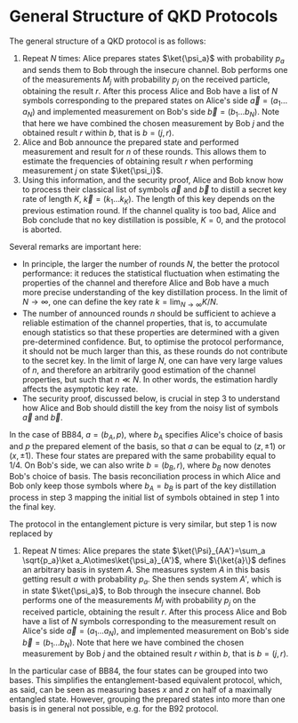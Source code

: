# General Structure of QKD Protocols

The general structure of a QKD protocol is as follows:

1) Repeat $N$ times: Alice prepares states $\ket{\psi_a}$ with probability $p_a$ and sends them to Bob through the insecure channel. Bob performs one of the measurements $M_j$ with probability $p_j$ on the received particle, obtaining the result $r$. After this process Alice and Bob have a list of $N$ symbols corresponding to the prepared states on Alice's side $\vec a=(a_1\ldots a_N)$ and implemented measurement on Bob's side $\vec b=(b_1\ldots b_N)$. Note that here we have combined the chosen measurement by Bob $j$ and the obtained result $r$ within $b$, that is $b=(j,r)$.
2) Alice and Bob announce the prepared state and performed measurement and result for $n$ of these rounds. This allows them to estimate the frequencies of obtaining result $r$ when performing measurement $j$ on state $\ket{\psi_i}$.
3) Using this information, and the security proof, Alice and Bob know how to process their classical list of symbols $\vec a$ and $\vec b$ to distill a secret key rate of length $K$, $\vec k=(k_1\ldots k_K)$. The length of this key depends on the previous estimation round. If the channel quality is too bad, Alice and Bob conclude that no key distillation is possible, $K=0$, and the protocol is aborted. 

Several remarks are important here:

- In principle, the larger the number of rounds $N$, the better the protocol performance: it reduces the statistical fluctuation when estimating the properties of the channel and therefore Alice and Bob have a much more precise understanding of the key distillation process. In the limit of $N\rightarrow\infty$, one can define the key rate $k=\lim_{N\rightarrow\infty} K/N$.
- The number of announced rounds $n$ should be sufficient to achieve a reliable estimation of the channel properties, that is, to accumulate enough statistics so that these properties are determined with a given pre-determined confidence. But, to optimise the protocol performance, it should not be much larger than this, as these rounds do not contribute to the secret key. In the limit of large $N$, one can have very large values of $n$, and therefore an arbitrarily good estimation of the channel properties, but such that $n\ll N$. In other words, the estimation hardly affects the asymptotic key rate.
- The security proof, discussed below, is crucial in step 3 to understand how Alice and Bob should distill the key from the noisy list of symbols $\vec a$ and $\vec b$.

In the case of BB84, $a=(b_A,p)$, where $b_A$ specifies Alice's choice of basis and $p$ the prepared element of the basis, so that $a$ can be equal to $(z,\pm 1)$ or $(x,\pm 1)$. These four states are prepared with the same probability equal to $1/4$. On Bob's side, we can also write $b=(b_B,r)$, where $b_B$ now denotes Bob's choice of basis. The basis reconciliation process in which Alice and Bob only keep those symbols where $b_A=b_B$ is part of the key distillation process in step 3 mapping the initial list of symbols obtained in step 1 into the final key.

The protocol in the entanglement picture is very similar, but step 1 is now replaced by 

1) Repeat $N$ times: Alice prepares the state $\ket{\Psi}_{AA'}=\sum_a \sqrt{p_a}\ket a_A\otimes\ket{\psi_a}_{A'}$, where $\{\ket{a}\}$ defines an arbitrary basis in system $A$. She measures system $A$ in this basis getting result $a$ with probability $p_a$. She then sends system $A'$, which is in state $\ket{\psi_a}$, to Bob through the insecure channel. Bob performs one of the measurements $M_j$ with probability $p_j$ on the received particle, obtaining the result $r$. After this process Alice and Bob have a list of $N$ symbols corresponding to the measurement result on Alice's side $\vec a=(a_1\ldots a_N)$, and implemented measurement on Bob's side $\vec b=(b_1\ldots b_N)$. Note that here we have combined the chosen measurement by Bob $j$ and the obtained result $r$ within $b$, that is $b=(j,r)$.

In the particular case of BB84, the four states can be grouped into two bases. This simplifies the entanglement-based equivalent protocol, which, as said, can be seen as measuring bases $x$ and $z$ on half of a maximally entangled state. However, grouping the prepared states into more than one basis is in general not possible, e.g. for the B92 protocol.

